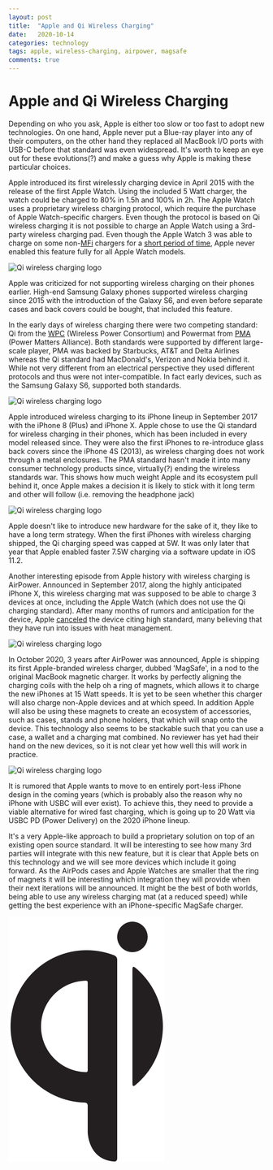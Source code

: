 ```yaml
---
layout: post
title:  "Apple and Qi Wireless Charging"
date:   2020-10-14
categories: technology
tags: apple, wireless-charging, airpower, magsafe
comments: true
---
```


# Apple and Qi Wireless Charging

Depending on who you ask, Apple is either too slow or too fast to adopt new technologies.
On one hand, Apple never put a Blue-ray player into any of their computers, on the other hand they replaced all MacBook I/O ports with USB-C before that standard was even widespread.
It's worth to keep an eye out for these evolutions(?) and make a guess why Apple is making these particular choices.

Apple introduced its first wirelessly charging device in April 2015 with the release of the first Apple Watch.
Using the included 5 Watt charger, the watch could be charged to 80% in 1.5h and 100% in 2h.
The Apple Watch uses a proprietary wireless charging protocol, which require the purchase of Apple Watch-specific chargers.
Even though the protocol is based on Qi wireless charging it is not possible to charge an Apple Watch using a 3rd-party wireless charging pad.
Even though the Apple Watch 3 was able to charge on some non-[MFi][mfi] chargers for a [short period of time][apple-watch-3], Apple never enabled this feature fully for all Apple Watch models.

<img srcset="/pictures/2020-10-apple-wireless-charging/apple-watch-charger.jpg 4x" alt="Qi wireless charging logo" class="center-image">

Apple was criticized for not supporting wireless charging on their phones earlier.
High-end Samsung Galaxy phones supported wireless charging since 2015 with the introduction of the Galaxy S6, and even before separate cases and back covers could be bought, that included this feature.

In the early days of wireless charging there were two competing standard: Qi from the [WPC][wpc] (Wireless Power Consortium) and Powermat from [PMA][pma] (Power Matters Alliance).
Both standards were supported by different large-scale player, PMA was backed by Starbucks, AT&T and Delta Airlines whereas the Qi standard had MacDonald's, Verizon and Nokia behind it.
While not very different from an electrical perspective they used different protocols and thus were not inter-compatible.
In fact early devices, such as the Samsung Galaxy S6, supported both standards.

<img srcset="/pictures/2020-10-apple-wireless-charging/qi-logo.svg 2x" alt="Qi wireless charging logo" class="center-image">

Apple introduced wireless charging to its iPhone lineup in September 2017 with the iPhone 8 (Plus) and iPhone X.
Apple chose to use the Qi standard for wireless charging in their phones, which has been included in every model released since.
They were also the first iPhones to re-introduce glass back covers since the iPhone 4S (2013), as wireless charging does not work through a metal enclosures.
The PMA standard hasn't made it into many consumer technology products since, virtually(?) ending the wireless standards war.
This shows how much weight Apple and its ecosystem pull behind it, once Apple makes a decision it is likely to stick with it long term and other will follow (i.e. removing the headphone jack)

<img srcset="/pictures/2020-10-apple-wireless-charging/native-union-wireless-charger.jpg 4x" alt="Qi wireless charging logo" class="center-image">

Apple doesn't like to introduce new hardware for the sake of it, they like to have a long term strategy.
When the first iPhones with wireless charging shipped, the Qi charging speed was capped at 5W.
It was only later that year that Apple enabled faster 7.5W charging via a software update in iOS 11.2.

Another interesting episode from Apple history with wireless charging is AirPower.
Announced in September 2017, along the highly anticipated iPhone X, this wireless charging mat was supposed to be able to charge 3 devices at once, including the Apple Watch (which does not use the Qi charging standard).
After many months of rumors and anticipation for the device, Apple [canceled][airpower-cancelled] the device citing high standard, many believing that they have run into issues with heat management.

<img srcset="/pictures/2020-10-apple-wireless-charging/apple-airpower.png 2x" alt="Qi wireless charging logo" class="center-image">

In October 2020, 3 years after AirPower was announced, Apple is shipping its first Apple-branded wireless charger, dubbed 'MagSafe', in a nod to the original MacBook magnetic charger.
It works by perfectly aligning the charging coils with the help oh a ring of magnets, which allows it to charge the new iPhones at 15 Watt speeds.
It is yet to be seen whether this charger will also charge non-Apple devices and at which speed.
In addition Apple will also be using these magnets to create an ecosystem of accessories, such as cases, stands and phone holders, that which will snap onto the device.
This technology also seems to be stackable such that you can use a case, a wallet and a charging mat combined.
No reviewer has yet had their hand on the new devices, so it is not clear yet how well this will work in practice.

<img srcset="/pictures/2020-10-apple-wireless-charging/apple-magsafe.jpg 4x" alt="Qi wireless charging logo" class="center-image">

It is rumored that Apple wants to move to en entirely port-less iPhone design in the coming years (which is probably also the reason why no iPhone with USBC will ever exist).
To achieve this, they need to provide a viable alternative for wired fast charging, which is going up to 20 Watt via USBC PD (Power Delivery) on the 2020 iPhone lineup.

It's a very Apple-like approach to build a proprietary solution on top of an existing open source standard.
It will be interesting to see how many 3rd parties will integrate with this new feature, but it is clear that Apple bets on this technology and we will see more devices which include it going forward.
As the AirPods cases and Apple Watches are smaller that the ring of magnets it will be interesting which integration they will provide when their next iterations will be announced.
It might be the best of both worlds, being able to use any wireless charging mat (at a reduced speed) while getting the best experience with an iPhone-specific MagSafe charger.

<!--- used: --->

[mfi]: https://developer.apple.com/programs/mfi/
[apple-watch-3]: https://www.theverge.com/circuitbreaker/2017/9/22/16349480/apple-watch-series-3-qi-wireless-charging
[wpc]: https://www.wirelesspowerconsortium.com
[pma]: https://powermat.com
[airpower-cancelled]: https://techcrunch.com/2019/03/29/apple-cancels-airpower-product-citing-inability-to-meet-its-high-standards-for-hardware/
<!--- unused: --->
[pma-vs-wpc]: https://www.androidauthority.com/pma-vs-wpc-wireless-charging-601871/
[qi-standard]: https://en.wikipedia.org/wiki/Qi_(standard)
[apple-watch]: https://en.wikipedia.org/wiki/Apple_Watch
[apple-iphone]: https://en.wikipedia.org/wiki/IPhone

![Qi wireless charging Logo](pictures/2020-10-apple-wireless-charging/qi-logo.svg)

<!---
03.2015: Samsung Galaxy S6
04.2015: Apple Watch (series 0) (80% in 1.5h, 100% in 2h)
11.2017: iPhone X, iPhone 8 (Plus) 7.5 Watt Qi Wireless charging (5 Watt before iOS 11.2 was out) (18 Watt fast charging)
09.2020: Apple Watch series 6 (80% in 1h, 100% in 1.5h)
10.2020: iPhone 12 (Pro) 15 Watt wireless charging via MagSafe, 7.5 Watt via Qi (20 Watt wired PD fast charging)

2012: 5W BPP
2015: 15W EPP
2017: 30W EPP class 0
-->
